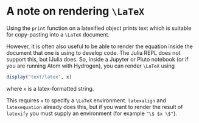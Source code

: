 # A note on rendering ``\LaTeX``
Using the `print` function on a latexified object prints text which is suitable for copy-pasting into a ``\LaTeX`` document.

However, it is often also useful to be able to render the equation inside the document that one is using to develop code. The Julia REPL does not support this, but IJulia does.
So, inside a Jupyter or Pluto notebook (or if you are running Atom with Hydrogen), you can render ``\LaTeX`` using

```julia
display("text/latex", x)
```
where `x` is a latex-formatted string.

This requires `x` to specify a ``\LaTeX`` environment. `latexalign` and `latexequation` already does this, but if you want to render the result of `latexify` you must supply an environment (for example `"\$ $x \$"`).
